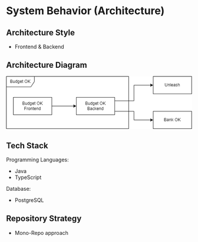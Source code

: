 # System Behavior (Architecture)

## Architecture Style

-  Frontend & Backend

## Architecture Diagram


![Frontend & Backend](images/architecture.png)

## Tech Stack

Programming Languages:
- Java
- TypeScript

Database:
- PostgreSQL

## Repository Strategy

- Mono-Repo approach

